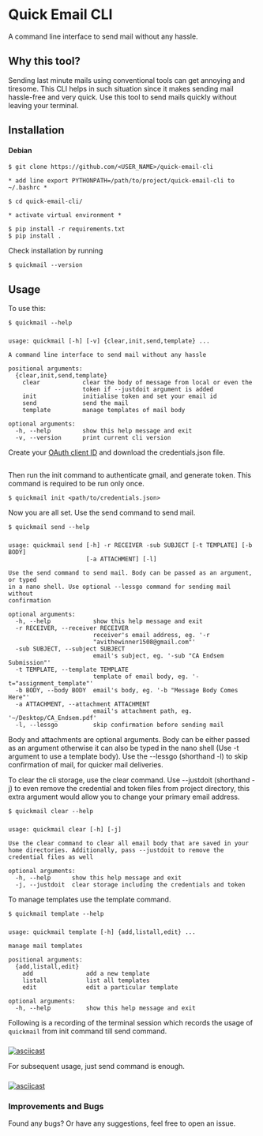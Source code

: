 
# Quick Email CLI

A command line interface to send mail without any hassle.

## Why this tool?

Sending last minute mails using conventional tools can get annoying and tiresome. This CLI helps in such situation since it makes sending mail hassle-free and very quick. Use this tool to send mails quickly without leaving your terminal.

## Installation

#### Debian

```
$ git clone https://github.com/<USER_NAME>/quick-email-cli

* add line export PYTHONPATH=/path/to/project/quick-email-cli to ~/.bashrc *

$ cd quick-email-cli/

* activate virtual environment *

$ pip install -r requirements.txt
$ pip install .
```

Check installation by running


```
$ quickmail --version
```

## Usage


To use this:

	$ quickmail --help

<h3></h3>

```
usage: quickmail [-h] [-v] {clear,init,send,template} ...

A command line interface to send mail without any hassle

positional arguments:
  {clear,init,send,template}
    clear            clear the body of message from local or even the
                     token if --justdoit argument is added
    init             initialise token and set your email id
    send             send the mail
    template         manage templates of mail body

optional arguments:
  -h, --help         show this help message and exit
  -v, --version      print current cli version
```


Create your [OAuth client ID](https://console.developers.google.com/apis/credentials/) and download the credentials.json file.
<h2></h2>

Then run the init command to authenticate gmail, and generate token. This command is required to be run only once.

```
$ quickmail init <path/to/credentials.json>
```

Now you are all set. Use the send command to send mail.


	$ quickmail send --help

<h3></h3>

```
usage: quickmail send [-h] -r RECEIVER -sub SUBJECT [-t TEMPLATE] [-b BODY]
                      [-a ATTACHMENT] [-l]

Use the send command to send mail. Body can be passed as an argument, or typed
in a nano shell. Use optional --lessgo command for sending mail without
confirmation

optional arguments:
  -h, --help            show this help message and exit
  -r RECEIVER, --receiver RECEIVER
                        receiver's email address, eg. '-r
                        "avithewinner1508@gmail.com"'
  -sub SUBJECT, --subject SUBJECT
                        email's subject, eg. '-sub "CA Endsem Submission"'
  -t TEMPLATE, --template TEMPLATE
                        template of email body, eg. '-t="assignment_template"'
  -b BODY, --body BODY  email's body, eg. '-b "Message Body Comes Here"'
  -a ATTACHMENT, --attachment ATTACHMENT
                        email's attachment path, eg. '~/Desktop/CA_Endsem.pdf'
  -l, --lessgo          skip confirmation before sending mail
```

Body and attachments are optional arguments. Body can be either passed as an argument otherwise it can also be typed in the nano shell (Use -t argument to use a template body). Use the --lessgo (shorthand -l) to skip confirmation of mail, for quicker mail deliveries.

To clear the cli storage, use the clear command. Use --justdoit (shorthand -j) to even remove the credential and token files from project directory, this extra argument would allow you to change your primary email address.


	$ quickmail clear --help

<h3></h3>

```
usage: quickmail clear [-h] [-j]

Use the clear command to clear all email body that are saved in your
home directories. Additionally, pass --justdoit to remove the
credential files as well

optional arguments:
  -h, --help      show this help message and exit
  -j, --justdoit  clear storage including the credentials and token
```

To manage templates use the template command.

	$ quickmail template --help
	
<h3></h3>

```
usage: quickmail template [-h] {add,listall,edit} ...

manage mail templates

positional arguments:
  {add,listall,edit}
    add               add a new template
    listall           list all templates
    edit              edit a particular template

optional arguments:
  -h, --help          show this help message and exit
```

Following is a recording of the terminal session which records the usage of `quickmail` from init command till send command. 

<h3></h3>

[![asciicast](https://asciinema.org/a/5B8bdkDSp6rXjqo6feVbRSrMw.svg)](https://asciinema.org/a/5B8bdkDSp6rXjqo6feVbRSrMw)

For subsequent usage, just send command is enough.

<h3></h3>

[![asciicast](https://asciinema.org/a/XozAmmZXCOaGcpAJGEYEH93Ia.svg)](https://asciinema.org/a/XozAmmZXCOaGcpAJGEYEH93Ia)

### Improvements and Bugs

Found any bugs? Or have any suggestions, feel free to open an issue.

